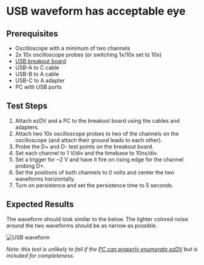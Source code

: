 # USB waveform has acceptable eye

## Prerequisites

* Oscilloscope with a minimum of two channels
* 2x 10x oscilloscope probes (or switching 1x/10x set to 10x)
* [USB breakout board](https://www.winford.com/products/btsubfaf.php)
* USB-A to C cable
* USB-B to A cable
* USB-C to A adapter
* PC with USB ports

## Test Steps

1. Attach ezDV and a PC to the breakout board using the cables and adapters.
2. Attach two 10x oscilloscope probes to two of the channels on the oscilloscope (and attach their ground leads to each other).
3. Probe the D+ and D- test points on the breakout board.
4. Set each channel to 1 V/div and the timebase to 10ns/div.
5. Set a trigger for ~2 V and have it fire on rising edge for the channel probing D+.
6. Set the positions of both channels to 0 volts and center the two waveforms horizontally.
7. Turn on persistence and set the persistence time to 5 seconds.

## Expected Results

The waveform should look similar to the below. The lighter colored noise around the two waveforms should be as
narrow as possible. 

![USB waveform](02-usb-waveform.png)

*Note: this test is unlikely to fail if the [PC can properly enumerate ezDV](01-usb-enumeration.md) but is included for completeness.*